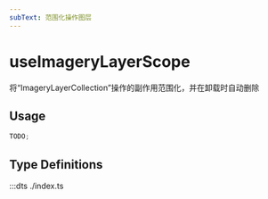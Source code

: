 ```yaml
---
subText: 范围化操作图层
---
```


# useImageryLayerScope

将“ImageryLayerCollection”操作的副作用范围化，并在卸载时自动删除

## Usage

<!-- :::demo src="./demo.vue"
::: -->

```ts
TODO;
```

## Type Definitions

:::dts ./index.ts

